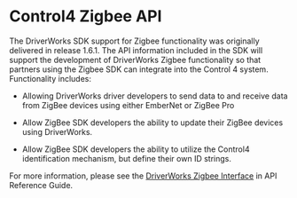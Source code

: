 
# Control4 Zigbee API

The DriverWorks SDK support for Zigbee functionality was originally delivered in release 1.6.1. The API information included in the SDK will support the development of DriverWorks Zigbee functionality so that partners using the Zigbee SDK can integrate into the Control 4 system. Functionality includes:

- Allowing DriverWorks driver developers to send data to and receive data from ZigBee devices using either EmberNet or ZigBee Pro

- Allow ZigBee SDK developers the ability to update their ZigBee devices using DriverWorks.

- Allow ZigBee SDK developers the ability to utilize the Control4 identification mechanism, but define their own ID strings.


For more information, please see the [DriverWorks Zigbee Interface][1] in API Reference Guide.

[1]:	https://control4.github.io/docs-driverworks-api/#updating-zigbee-device-firmware-using-driverworks